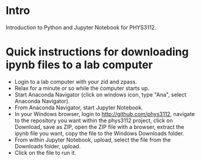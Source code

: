 # Intro
Introduction to Python and Jupyter Notebook for PHYS3112.

# Quick instructions for downloading ipynb files to a lab computer

 * Login to a lab computer with your zid and zpass.
 * Relax for a minute or so while the computer starts up.
 * Start Anaconda Navigator (click on windows icon, type "Ana", select Anaconda Navigator).
 * From Anaconda Navigator, start Jupyter Notebook.
 * In your Windows browser, login to http://github.com/phys3112, navigate to the repository you want within the phys3112 project, click on Download, save as ZIP, open the ZIP file with a browser, extract the ipynb file you want, copy the file to the Windows Downloads folder.
 * From within Jupyter Notebook, upload, select the file from the Downloads folder, upload.
 * Click on the file to run it.
